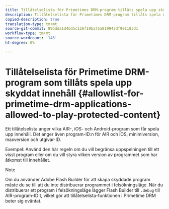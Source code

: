 ```yaml
---
title: Tillåtelselista för Primetimes DRM-program tillåts spela upp skyddat innehåll
description: Tillåtelselista för Primetimes DRM-program tillåts spela upp skyddat innehåll
copied-description: true
translation-type: tm+mt
source-git-commit: 89bdda1d4bd5c126f19ba75a819942df901183d1
workflow-type: tm+mt
source-wordcount: '143'
ht-degree: 0%

---
```



# Tillåtelselista för Primetime DRM-program som tillåts spela upp skyddat innehåll {#allowlist-for-primetime-drm-applications-allowed-to-play-protected-content}

Ett tillåtelselista anger vilka AIR-, iOS- och Android-program som får spela upp innehåll. Det anger även program-ID:n för AIR och iOS, minimiversion, maxversion och utgivar-ID.

Exempel: Använd den här regeln om du vill begränsa uppspelningen till ett visst program eller om du vill styra vilken version av programmet som har åtkomst till innehållet.

>[!NOTE]
>
>Om du använder Adobe Flash Builder för att skapa skyddade program måste du se till att du inte distribuerar programmet i felsökningsläge. När du distribuerar ett program i felsökningsläge lägger Flash Builder till `.debug` till AIR-program-ID:t, vilket gör att tillåtelselista-funktionen i Primetime DRM beter sig oväntat.

